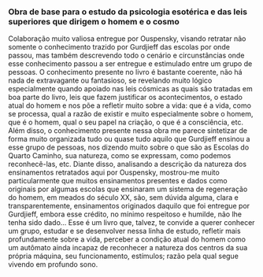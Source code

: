 <BookCover 
  title="Fragmentos de um ensinamento desconhecido" 
  author="P. D. Ouspensky" 
  cover="/blog/image/in-search-of-the-miraculous.jpg" 
/>

### Obra de base para o estudo da psicologia esotérica e das leis superiores que dirigem o homem e o cosmo

Colaboração muito valiosa entregue por Ouspensky, visando retratar não somente o conhecimento trazido por Gurdjieff das escolas por onde passou, mas também descrevendo todo o cenário e circunstâncias onde esse conhecimento passou a ser entregue e estimulado entre um grupo de pessoas. O conhecimento presente no livro é bastante coerente, não há nada de extravagante ou fantasioso, se revelando muito lógico especialmente quando apoiado nas leis cósmicas as quais são tratadas em boa parte do livro, leis que fazem justificar os acontecimentos, o estado atual do homem e nos põe a refletir muito sobre a vida: que é a vida, como se processa, qual a razão de existir e muito especialmente sobre o homem, que é o homem, qual o seu papel na criação, o que é a consciência, etc. Além disso, o conhecimento presente nessa obra me parece sintetizar de forma muito organizada tudo ou quase tudo aquilo que Gurdjieff ensinou a esse grupo de pessoas, nos dizendo muito sobre o que são as Escolas do Quarto Caminho, sua natureza, como se expressam, como podemos reconhecê-las, etc. Diante disso, analisando a descrição da natureza dos ensinamentos retratados aqui por Ouspensky, mostrou-me muito particularmente que muitos ensinamentos presentes e dados como originais por algumas escolas que ensinaram um sistema de regeneração do homem, em meados do século XX, são, sem dúvida alguma, clara e transparentemente, ensinamentos originados daquilo que foi entregue por Gurdjieff, embora esse crédito, no mínimo respeitoso e humilde, não lhe tenha sido dado... Esse é um livro que, talvez, te convide a querer conhecer um grupo, estudar e se desenvolver nessa linha de estudo, refletir mais profundamente sobre a vida, perceber a condição atual do homem como um autômato ainda incapaz de reconhecer a natureza dos centros da sua própria máquina, seu funcionamento, estímulos; razão pela qual segue vivendo em profundo sono.
